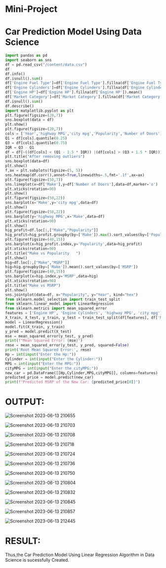 # Mini-Project
# Car Prediction Model Using Data Science
```py
import pandas as pd
import seaborn as sns
df = pd.read_csv("/content/data.csv")
df
df.info()
df.isnull().sum()
df['Engine Fuel Type']=df['Engine Fuel Type'].fillna(df['Engine Fuel Type']).mode()[0]
df['Engine Cylinders']=df['Engine Cylinders'].fillna(df['Engine Cylinders']).mean()
df['Engine HP']=df['Engine HP'].fillna(df['Engine HP']).mean()
df['Market Category']=df['Market Category'].fillna(df['Market Category']).mode()[0]
df.isnull().sum()
df.describe()
import matplotlib.pyplot as plt
plt.figure(figsize=(20,7))
sns.boxplot(data = df)
plt.show()
plt.figure(figsize=(20,7))
cols = ['Year','highway MPG','city mpg','Popularity','Number of Doors']
Q1 = df[cols].quantile(0.25)
Q3 = df[cols].quantile(0.75)
IQR = Q3 - Q1
df = df[~((df[cols] < (Q1 - 1.5 * IQR)) |(df[cols] > (Q3 + 1.5 * IQR))).any(axis=1)]
plt.title("After removing outliers")
sns.boxplot(data=df)
plt.show()
f,ax = plt.subplots(figsize=(5, 5))
sns.heatmap(df.corr(),annot=True,linewidths=.5,fmt='.1f',ax=ax)
plt.figure(figsize=(50,7))
sns.lineplot(x=df['Make'],y=df['Number of Doors'],data=df,marker='o')
plt.xticks(rotation=90)
plt.show()
plt.figure(figsize=(50,22))
sns.barplot(x='Make',y='city mpg',data=df)
plt.show()
plt.figure(figsize=(50,22))
sns.barplot(y='highway MPG',x='Make',data=df)
plt.xticks(rotation=90)
plt.show()
hig_profit=df.loc[:,["Make","Popularity"]]
hig_profit=hig_profit.groupby(by=['Make']).max().sort_values(by=['Popularity'])
plt.figure(figsize=(40,15))
sns.barplot(x=hig_profit.index,y='Popularity',data=hig_profit)
plt.xticks(rotation=90)
plt.title("Make vs Popularity	")
plt.show()
hig=df.loc[:,["Make","MSRP"]]
hig=hig.groupby(by=['Make']).mean().sort_values(by=['MSRP'])
plt.figure(figsize=(40,15))
sns.barplot(x=hig.index,y='MSRP',data=hig)
plt.xticks(rotation=90)
plt.title("Make vs MSRP")
plt.show()
sns.jointplot(data=df, x="Popularity", y="Year", kind="hex")
from sklearn.model_selection import train_test_split
from sklearn.linear_model import LinearRegression
from sklearn.metrics import mean_squared_error
features = ['Engine HP', 'Engine Cylinders', 'highway MPG', 'city mpg']
X_train, X_test, y_train, y_test = train_test_split(df[features], df['MSRP'], test_size=0.2,random_state=42)
model = LinearRegression()
model.fit(X_train, y_train)
y_pred = model.predict(X_test)
mse = mean_squared_error(y_test, y_pred)
print(f"Mean Squared Error: {mse}")
rmse = mean_squared_error(y_test, y_pred, squared=False)
print('Root Mean Squared Error:', rmse)
Hp = int(input("Enter the Hp:"))
Cylinder = int(input("Enter the Cylinder:"))
MPG = int(input("Enter the MPG:"))
cityMPG = int(input("Enter the cityMPG:"))
new_car = pd.DataFrame([[Hp,Cylinder,MPG,cityMPG]], columns=features)
predicted_price = model.predict(new_car)
print(f"Predicted MSRP of the New Car: {predicted_price[0]}")
```

# OUTPUT:
![Screenshot 2023-06-13 210655](https://github.com/Nagul71/Mini-Project/assets/118661118/e9fff5de-b265-458a-8a64-3abb3349f2b6)

![Screenshot 2023-06-13 210703](https://github.com/Nagul71/Mini-Project/assets/118661118/710c5db1-f0ae-4394-bf3e-a9db710749b0)

![Screenshot 2023-06-13 210708](https://github.com/Nagul71/Mini-Project/assets/118661118/9609d35a-8d58-4130-8e8a-8d62292be1aa)

![Screenshot 2023-06-13 210718](https://github.com/Nagul71/Mini-Project/assets/118661118/38b17bc3-2da9-4d59-91c2-8a5607c85637)

![Screenshot 2023-06-13 210724](https://github.com/Nagul71/Mini-Project/assets/118661118/e27ad3b6-49ae-4252-897f-baddce6e4b19)

![Screenshot 2023-06-13 210736](https://github.com/Nagul71/Mini-Project/assets/118661118/4d43890a-c1a2-46c3-9be7-1d86b23d7fdf)

![Screenshot 2023-06-13 210750](https://github.com/Nagul71/Mini-Project/assets/118661118/c2a5a919-6f3c-4a88-8e48-4e3893897ec7)

![Screenshot 2023-06-13 210804](https://github.com/Nagul71/Mini-Project/assets/118661118/a724a83c-4a8b-4b6d-93dc-e51bcaaaea51)

![Screenshot 2023-06-13 210832](https://github.com/Nagul71/Mini-Project/assets/118661118/cb2afa2f-5918-404b-9f07-8411d596f3ac)

![Screenshot 2023-06-13 210845](https://github.com/Nagul71/Mini-Project/assets/118661118/78e8bb0d-1f75-472b-8f1f-2e7872da5ccf)

![Screenshot 2023-06-13 210857](https://github.com/Nagul71/Mini-Project/assets/118661118/4cd337c4-71e3-4197-ab56-39b65b09e429)

![Screenshot 2023-06-13 212445](https://github.com/Nagul71/Mini-Project/assets/118661118/fb7be0cf-59ec-4892-b706-235fb60f17ee)


# RESULT:
Thus,the Car Prediction Model Using Linear Regression Algorithm in Data Science is sucessfully Created.


